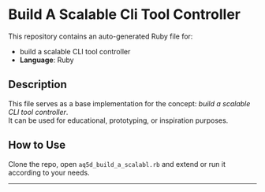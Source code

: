 # Build A Scalable Cli Tool Controller

This repository contains an auto-generated Ruby file for:

- build a scalable CLI tool controller
- **Language**: Ruby

## Description

This file serves as a base implementation for the concept: *build a scalable CLI tool controller*.  
It can be used for educational, prototyping, or inspiration purposes.

## How to Use

Clone the repo, open `aq5d_build_a_scalabl.rb` and extend or run it according to your needs.

---


